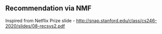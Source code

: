 ## Recommendation via NMF
Inspired from Netflix Prize slide - http://snap.stanford.edu/class/cs246-2020/slides/08-recsys2.pdf
